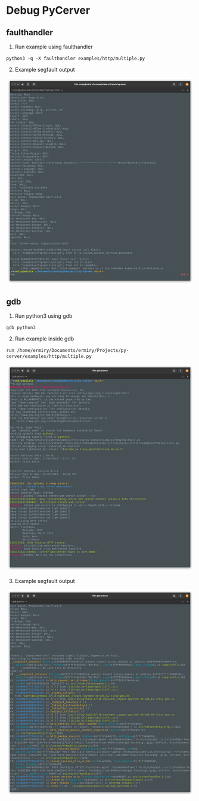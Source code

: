 # Debug PyCerver

## faulthandler

1. Run example using faulthandler

```
python3 -q -X faulthandler examples/http/multiple.py
```

2. Example segfault output

![Multiple Example segfault faulthandler output](./images/multiple-segfault-faulthandler.png)

## gdb

1. Run python3 using gdb

```
gdb python3
```

2. Run example inside gdb 

```
run /home/ermiry/Documents/ermiry/Projects/py-cerver/examples/http/multiple.py
```

![Multiple Example run gdb output](./images/multiple-run-gdb.png)

3. Example segfault output

![Multiple Example segfault gdb output](./images/multiple-segfault-gdb.png)
